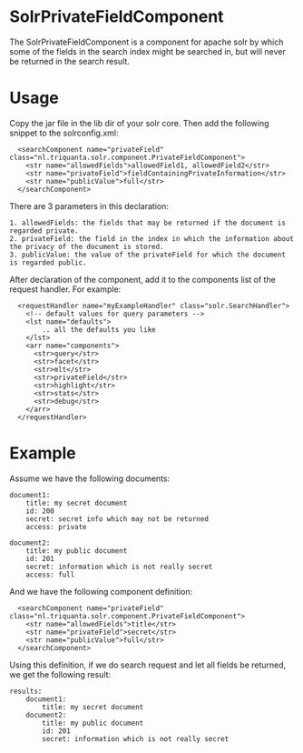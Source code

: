 SolrPrivateFieldComponent
=========================

The SolrPrivateFieldComponent is a component for apache solr by which some of the fields in the search index might be searched in, but will never be returned in the search result.

Usage
=====

Copy the jar file in the lib dir of your solr core. 
Then add the following snippet to the solrconfig.xml:

	  <searchComponent name="privateField" class="nl.triquanta.solr.component.PrivateFieldComponent">
        <str name="allowedFields">allowedField1, allowedField2</str>
        <str name="privateField">fieldContainingPrivateInformation</str>
        <str name="publicValue">full</str>
      </searchComponent>

There are 3 parameters in this declaration:

	1. allowedFields: the fields that may be returned if the document is regarded private.
	2. privateField: the field in the index in which the information about the privacy of the document is stored.
	3. publicValue: the value of the privateField for which the document is regarded public.

After declaration of the component, add it to the components list of the request handler. For example:

	  <requestHandler name="myExampleHandler" class="solr.SearchHandler">
	    <!-- default values for query parameters -->
	    <lst name="defaults">
	    	.. all the defaults you like
	    </lst>
	    <arr name="components">
	      <str>query</str>
	      <str>facet</str>
	      <str>mlt</str>
	      <str>privateField</str>
	      <str>highlight</str>
	      <str>stats</str>
	      <str>debug</str>
	    </arr>
	  </requestHandler>


Example
=======

Assume we have the following documents:

	document1:
		title: my secret document
		id: 200
		secret: secret info which may not be returned
		access: private

	document2: 
		title: my public document
		id: 201
		secret: information which is not really secret
		access: full

And we have the following component definition:

	  <searchComponent name="privateField" class="nl.triquanta.solr.component.PrivateFieldComponent">
        <str name="allowedFields">title</str>
        <str name="privateField">secret</str>
        <str name="publicValue">full</str>
      </searchComponent>

Using this definition, if we do search request and let all fields be returned, we get the following result:

	results:
		document1:
			title: my secret document
		document2: 
			title: my public document
			id: 201
			secret: information which is not really secret